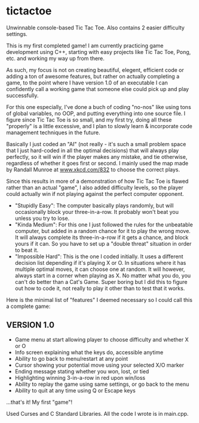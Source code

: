 tictactoe
=========

Unwinnable console-based Tic Tac Toe. Also contains 2 easier difficulty settings.

This is my first completed game! I am currently practicing game development using C++, starting with easy projects like Tic Tac Toe, Pong, etc. and working my way up from there.

As such, my focus is not on creating beautiful, elegent, efficient code or adding a ton of awesome features, but rather on actually completing a game, to the point where I have version 1.0 of an executable I can confidently call a working game that someone else could pick up and play successfully.

For this one especially, I've done a buch of coding "no-nos" like using tons of global variables, no OOP, and putting everything into one source file. I figure since Tic Tac Toe is so small, and my first try, doing all these "properly" is a little excessive, and I plan to slowly learn & incorporate code management techniques in the future.

Basically I just coded an "AI" (not really - it's such a small problem space that I just hard-coded in all the optimal decisions) that will always play perfectly, so it will win if the player makes any mistake, and tie otherwise, regardless of whether it goes first or second. I mainly used the map made by Randall Munroe at www.xkcd.com/832 to choose the correct plays.

Since this results in more of a demonstration of how Tic Tac Toe is flawed rather than an actual "game", I also added difficulty levels, so the player could actually win if not playing against the perfect computer opponent.
- "Stupidly Easy": The computer basically plays randomly, but will occasionally block your three-in-a-row. It probably won't beat you unless you try to lose.
- "Kinda Medium": For this one I just followed the rules for the unbeatable computer, but added in a random chance for it to play the wrong move. It will always complete its three-in-a-row if it gets a chance, and block yours if it can. So you have to set up a "double threat" situation in order to beat it.
- "Impossible Hard": This is the one I coded initially. It uses a different decision list depending if it's playing X or O. In situations where it has multiple optimal moves, it can choose one at random. It will however, always start in a corner when playing as X. No matter what you do, you can't do better than a Cat's Game. Super boring but I did this to figure out how to code it, not really to play it other than to test that it works.

Here is the minimal list of "features" I deemed necessary so I could call this a complete game:

VERSION 1.0
-----------
- Game menu at start allowing player to choose difficulty and whether X or O
- Info screen explaining what the keys do, accessible anytime
- Ability to go back to menu/restart at any point
- Cursor showing your potential move using your selected X/O marker
- Ending message stating whether you won, lost, or tied
- Highlighting winning 3-in-a-row in red upon win/loss
- Ability to replay the game using same settings, or go back to the menu
- Ability to quit at any time using Q or Escape keys

...that's it! My first "game"!

Used Curses and C Standard Libraries. All the code I wrote is in main.cpp.
